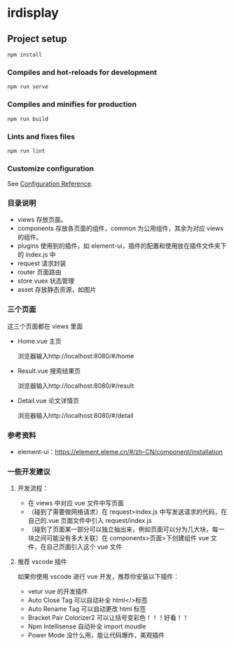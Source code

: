 # irdisplay

## Project setup

```
npm install
```

### Compiles and hot-reloads for development

```
npm run serve
```

### Compiles and minifies for production

```
npm run build
```

### Lints and fixes files

```
npm run lint
```

### Customize configuration

See [Configuration Reference](https://cli.vuejs.org/config/).

### 目录说明

- views 存放页面。
- components 存放各页面的组件，common 为公用组件，其余为对应 views 的组件。
- plugins 使用到的插件，如 element-ui，插件的配置和使用放在插件文件夹下的 index.js 中
- request 请求封装
- router 页面路由
- store vuex 状态管理
- asset 存放静态资源，如图片

### 三个页面

这三个页面都在 views 里面

- Home.vue 主页

  浏览器输入http://localhost:8080/#/home

- Result.vue 搜索结果页

  浏览器输入http://localhost:8080/#/result

- Detail.vue 论文详情页

  浏览器输入http://localhost:8080/#/detail

### 参考资料

- element-ui：https://element.eleme.cn/#/zh-CN/component/installation

### 一些开发建议

1. 开发流程：

   - 在 views 中对应 vue 文件中写页面
   - （碰到了需要做网络请求）在 request>index.js 中写发送请求的代码，在自己的.vue 页面文件中引入 request/index.js
   - （碰到了页面某一部分可以独立抽出来，例如页面可以分为几大块，每一块之间可能没有多大关联）在 components>页面>下创建组件 vue 文件，在自己页面引入这个 vue 文件

2. 推荐 vscode 插件

   如果你使用 vscode 进行 vue 开发，推荐你安装以下插件：

   - vetur vue 的开发插件
   - Auto Close Tag 可以自动补全 html</>标签
   - Auto Rename Tag 可以自动更改 html 标签
   - Bracket Pair Colorizer2 可以让括号变彩色！！！好看！！
   - Npm Intellisense 自动补全 import moudle
   - Power Mode 没什么用，能让代码爆炸，美观插件
